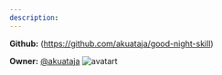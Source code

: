 ```yaml
---
description: 
---
```



**Github:** (https://github.com/akuataja/good-night-skill)

**Owner:** [@akuataja](https://github.com/akuataja) ![avatart](https://avatars1.githubusercontent.com/u/11878478?v=4)

